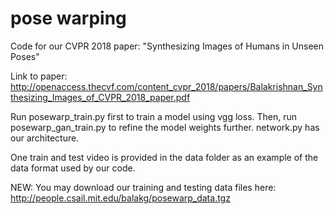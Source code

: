# pose warping

Code for our CVPR 2018 paper: "Synthesizing Images of Humans in Unseen Poses"

Link to paper: http://openaccess.thecvf.com/content_cvpr_2018/papers/Balakrishnan_Synthesizing_Images_of_CVPR_2018_paper.pdf

Run posewarp_train.py first to train a model using vgg loss. 
Then, run posewarp_gan_train.py to refine the model weights further.
network.py has our architecture. 

One train and test video is provided in the data folder
as an example of the data format used by our code.

NEW:
You may download our training and testing data files here:
http://people.csail.mit.edu/balakg/posewarp_data.tgz
